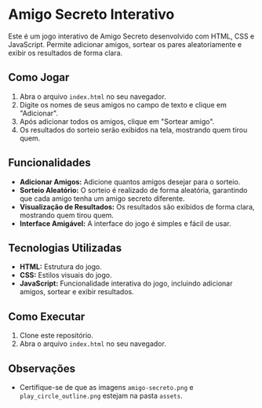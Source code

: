 # Amigo Secreto Interativo

Este é um jogo interativo de Amigo Secreto desenvolvido com HTML, CSS e JavaScript. Permite adicionar amigos, sortear os pares aleatoriamente e exibir os resultados de forma clara.

## Como Jogar

1.  Abra o arquivo `index.html` no seu navegador.
2.  Digite os nomes de seus amigos no campo de texto e clique em "Adicionar".
3.  Após adicionar todos os amigos, clique em "Sortear amigo".
4.  Os resultados do sorteio serão exibidos na tela, mostrando quem tirou quem.

## Funcionalidades

*   **Adicionar Amigos:** Adicione quantos amigos desejar para o sorteio.
*   **Sorteio Aleatório:** O sorteio é realizado de forma aleatória, garantindo que cada amigo tenha um amigo secreto diferente.
*   **Visualização de Resultados:** Os resultados são exibidos de forma clara, mostrando quem tirou quem.
*   **Interface Amigável:** A interface do jogo é simples e fácil de usar.

## Tecnologias Utilizadas

*   **HTML:** Estrutura do jogo.
*   **CSS:** Estilos visuais do jogo.
*   **JavaScript:** Funcionalidade interativa do jogo, incluindo adicionar amigos, sortear e exibir resultados.

## Como Executar

1.  Clone este repositório.
2.  Abra o arquivo `index.html` no seu navegador.

## Observações

*   Certifique-se de que as imagens `amigo-secreto.png` e `play_circle_outline.png` estejam na pasta `assets`.